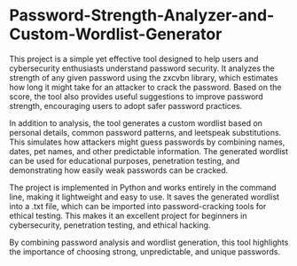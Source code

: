 # Password-Strength-Analyzer-and-Custom-Wordlist-Generator
This project is a simple yet effective tool designed to help users and cybersecurity enthusiasts understand password security. It analyzes the strength of any given password using the zxcvbn library, which estimates how long it might take for an attacker to crack the password. Based on the score, the tool also provides useful suggestions to improve password strength, encouraging users to adopt safer password practices.

In addition to analysis, the tool generates a custom wordlist based on personal details, common password patterns, and leetspeak substitutions. This simulates how attackers might guess passwords by combining names, dates, pet names, and other predictable information. The generated wordlist can be used for educational purposes, penetration testing, and demonstrating how easily weak passwords can be cracked.

The project is implemented in Python and works entirely in the command line, making it lightweight and easy to use. It saves the generated wordlist into a .txt file, which can be imported into password-cracking tools for ethical testing. This makes it an excellent project for beginners in cybersecurity, penetration testing, and ethical hacking.

By combining password analysis and wordlist generation, this tool highlights the importance of choosing strong, unpredictable, and unique passwords. 
